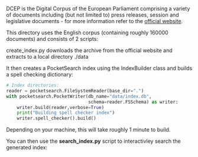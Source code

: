 DCEP is the Digital Corpus of the European Parliament comprising a variety of documents including (but not limited to) press releases, session and 
legislative documents - for more information refer to the [official website](https://joint-research-centre.ec.europa.eu/language-technology-resources/dcep-digital-corpus-european-parliament_en).

This directory uses the English corpus (containing roughly 160000 documents) and consists of 2 scripts:

create_index.py downloads the archive from the official website and 
extracts to a local directory ./data

It then creates a PocketSearch index using the IndexBuilder class and builds a spell checking dictionary:

```Python
# Index directories:
reader = pocketsearch.FileSystemReader(base_dir=".")
with pocketsearch.PocketWriter(db_name="data/index.db",
                               schema=reader.FSSchema) as writer:
    writer.build(reader,verbose=True)
    print("Building spell checker index")
    writer.spell_checker().build()
```

Depending on your machine, this will take roughly 1 minute to build. 

You can then use the **search_index.py** script to interactivley search the generated index:

```Python

```





